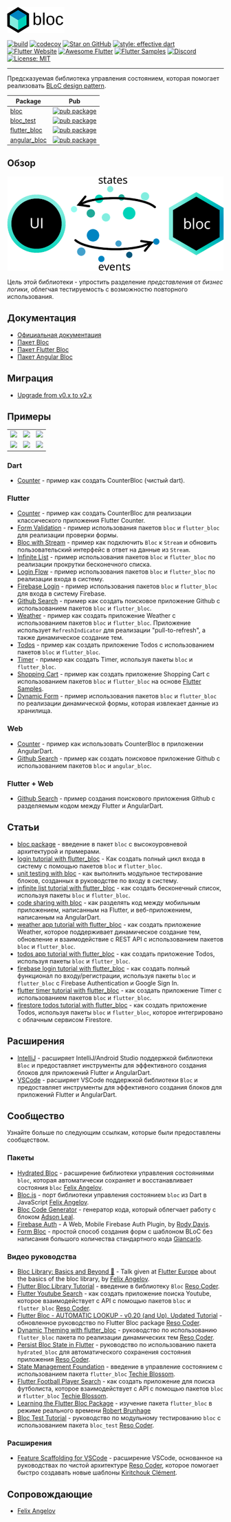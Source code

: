 <img src="https://raw.githubusercontent.com/felangel/bloc/master/docs/assets/bloc_logo_full.png" height="60" alt="Bloc" />

[![build](https://github.com/felangel/bloc/workflows/build/badge.svg)](https://github.com/felangel/bloc/actions)
[![codecov](https://codecov.io/gh/felangel/Bloc/branch/master/graph/badge.svg)](https://codecov.io/gh/felangel/bloc)
[![Star on GitHub](https://img.shields.io/github/stars/felangel/bloc.svg?style=flat&logo=github&colorB=deeppink&label=stars)](https://github.com/felangel/bloc)
[![style: effective dart](https://img.shields.io/badge/style-effective_dart-40c4ff.svg)](https://github.com/tenhobi/effective_dart)
[![Flutter Website](https://img.shields.io/badge/flutter-website-deepskyblue.svg)](https://flutter.dev/docs/development/data-and-backend/state-mgmt/options#bloc--rx)
[![Awesome Flutter](https://img.shields.io/badge/awesome-flutter-blue.svg?longCache=true)](https://github.com/Solido/awesome-flutter#standard)
[![Flutter Samples](https://img.shields.io/badge/flutter-samples-teal.svg?longCache=true)](http://fluttersamples.com)
[![Discord](https://img.shields.io/discord/649708778631200778.svg?logo=discord&color=blue)](https://discord.gg/bloc)
[![License: MIT](https://img.shields.io/badge/license-MIT-purple.svg)](https://opensource.org/licenses/MIT)

---

Предсказуемая библиотека управления состоянием, которая помогает реализовать [BLoC design pattern](https://www.didierboelens.com/2018/08/reactive-programming---streams---bloc).

| Package                                                                            | Pub                                                                                                    |
| ---------------------------------------------------------------------------------- | ------------------------------------------------------------------------------------------------------ |
| [bloc](https://github.com/felangel/bloc/tree/master/packages/bloc)                 | [![pub package](https://img.shields.io/pub/v/bloc.svg)](https://pub.dev/packages/bloc)                 |
| [bloc_test](https://github.com/felangel/bloc/tree/master/packages/bloc_test)       | [![pub package](https://img.shields.io/pub/v/bloc_test.svg)](https://pub.dev/packages/bloc_test)       |
| [flutter_bloc](https://github.com/felangel/bloc/tree/master/packages/flutter_bloc) | [![pub package](https://img.shields.io/pub/v/flutter_bloc.svg)](https://pub.dev/packages/flutter_bloc) |
| [angular_bloc](https://github.com/felangel/bloc/tree/master/packages/angular_bloc) | [![pub package](https://img.shields.io/pub/v/angular_bloc.svg)](https://pub.dev/packages/angular_bloc) |

## Обзор

<img src="https://raw.githubusercontent.com/felangel/bloc/master/docs/assets/bloc_architecture.png" alt="Bloc Architecture" />

Цель этой библиотеки - упростить разделение _представления_ от _бизнес логики_, облегчая тестируемость с возможностю повторного использования.

## Документация

- [Официальная документация](https://bloclibrary.dev)
- [Пакет Bloc](https://github.com/felangel/Bloc/tree/master/packages/bloc/README.md)
- [Пакет Flutter Bloc](https://github.com/felangel/Bloc/tree/master/packages/flutter_bloc/README.md)
- [Пакет Angular Bloc](https://github.com/felangel/Bloc/tree/master/packages/angular_bloc/README.md)

## Миграция

- [Upgrade from v0.x to v2.x ](https://dev.to/mhadaily/upgrade-to-bloc-library-v1-0-0-for-flutter-and-angular-dart-2np0)

## Примеры

<div style="text-align: center">
    <table>
        <tr>
            <td style="text-align: center">
                <a href="https://bloclibrary.dev/#/ru/fluttercountertutorial">
                    <img src="https://bloclibrary.dev/assets/gifs/flutter_counter.gif" width="200"/>
                </a>
            </td>            
            <td style="text-align: center">
                <a href="https://bloclibrary.dev/#/ru/flutterinfinitelisttutorial">
                    <img src="https://bloclibrary.dev/assets/gifs/flutter_infinite_list.gif" width="200"/>
                </a>
            </td>
            <td style="text-align: center">
                <a href="https://bloclibrary.dev/#/ru/flutterfirebaselogintutorial">
                    <img src="https://bloclibrary.dev/assets/gifs/flutter_firebase_login.gif" width="200" />
                </a>
            </td>
        </tr>
        <tr>
            <td style="text-align: center">
                <a href="https://bloclibrary.dev/#/ru/flutterangulargithubsearch">
                    <img src="https://bloclibrary.dev/assets/gifs/flutter_github_search.gif" width="200"/>
                </a>
            </td>
            <td style="text-align: center">
                <a href="https://bloclibrary.dev/#/ru/flutterweathertutorial">
                    <img src="https://bloclibrary.dev/assets/gifs/flutter_weather.gif" width="200"/>
                </a>
            </td>
            <td style="text-align: center">
                <a href="https://bloclibrary.dev/#/ru/fluttertodostutorial">
                    <img src="https://bloclibrary.dev/assets/gifs/flutter_todos.gif" width="200"/>
                </a>
            </td>
        </tr>
    </table>
</div>

### Dart

- [Counter](https://github.com/felangel/Bloc/tree/master/packages/bloc/example) - пример как создать CounterBloc (чистый dart).

### Flutter

- [Counter](https://bloclibrary.dev/#/ru/fluttercountertutorial) - пример как создать CounterBloc для реализации классического приложения Flutter Counter.
- [Form Validation](https://github.com/felangel/bloc/tree/master/examples/flutter_form_validation) - пример использования пакетов `bloc` и `flutter_bloc` для реализации проверки формы.
- [Bloc with Stream](https://github.com/felangel/bloc/tree/master/examples/flutter_bloc_with_stream) - пример как подключить `Bloc` к `Stream` и обновить пользовательский интерфейс в ответ на данные из `Stream`.
- [Infinite List](https://bloclibrary.dev/#/ru/flutterinfinitelisttutorial) - пример использования пакетов `bloc` и `flutter_bloc` по реализации прокрутки бесконечного списка.
- [Login Flow](https://bloclibrary.dev/#/ru/flutterlogintutorial) - пример использования пакетов `bloc` и `flutter_bloc` по реализации входа в систему.
- [Firebase Login](https://bloclibrary.dev/#/ru/flutterfirebaselogintutorial) - пример использования пакетов `bloc` и `flutter_bloc` для входа в систему Firebase.
- [Github Search](https://bloclibrary.dev/#/ru/flutterangulargithubsearch) - пример как создать поисковое приложение Github с использованием пакетов `bloc` и `flutter_bloc`.
- [Weather](https://bloclibrary.dev/#/ru/flutterweathertutorial) - пример как создать приложение Weather с использованием пакетов `bloc` и `flutter_bloc`. Приложение использует `RefreshIndicator` для реализации "pull-to-refresh", а также динамическое создание тем.
- [Todos](https://bloclibrary.dev/#/ru/fluttertodostutorial) - пример как создать приложение Todos с использованием пакетов `bloc` и `flutter_bloc`.
- [Timer](https://github.com/felangel/bloc/tree/master/examples/flutter_timer) - пример как создать Timer, используя пакеты `bloc` и `flutter_bloc`.
- [Shopping Cart](https://github.com/felangel/bloc/tree/master/examples/flutter_shopping_cart) - пример как создать приложение Shopping Cart с использованием пакетов `bloc` и `flutter_bloc` на основе [Flutter Samples](https://github.com/flutter/samples/tree/master/provider_shopper).
- [Dynamic Form](https://github.com/felangel/bloc/tree/master/examples/flutter_dynamic_form) - пример использования пакетов `bloc` и `flutter_bloc` по реализации динамической формы, которая извлекает данные из хранилища.

### Web

- [Counter](https://github.com/felangel/Bloc/tree/master/examples/angular_counter) - пример как использовать CounterBloc в приложении AngularDart.
- [Github Search](https://github.com/felangel/Bloc/tree/master/examples/github_search/angular_github_search) - пример как создать поисковое приложение Github с использованием пакетов `bloc` и `angular_bloc`.

### Flutter + Web

- [Github Search](https://github.com/felangel/Bloc/tree/master/examples/github_search) - пример создания поискового приложения Github с разделяемым кодом между Flutter и AngularDart.

## Статьи

- [bloc package](https://medium.com/flutter-community/flutter-bloc-package-295b53e95c5c) - введение в пакет `bloc` с высокоуровневой архитектурой и примерами.
- [login tutorial with flutter_bloc](https://medium.com/flutter-community/flutter-login-tutorial-with-flutter-bloc-ea606ef701ad) - Как создать полный цикл входа в систему с помощью пакетов `bloc` и `flutter_bloc`.
- [unit testing with bloc](https://medium.com/@felangelov/unit-testing-with-bloc-b94de9655d86) - как выполнить модульное тестирование блоков, созданных в руководстве по входу в систему.
- [infinite list tutorial with flutter_bloc](https://medium.com/flutter-community/flutter-infinite-list-tutorial-with-flutter-bloc-2fc7a272ec67) - как создать бесконечный список, используя пакеты `bloc` и `flutter_bloc`.
- [code sharing with bloc](https://medium.com/flutter-community/code-sharing-with-bloc-b867302c18ef) - как разделять код между мобильным приложением, написанным на Flutter, и веб-приложением, написанным на AngularDart.
- [weather app tutorial with flutter_bloc](https://medium.com/flutter-community/weather-app-with-flutter-bloc-e24a7253340d) - как создать приложение Weather, которое поддерживает динамическое создание тем, обновление и взаимодействие с REST API с использованием пакетов `bloc` и `flutter_bloc`.
- [todos app tutorial with flutter_bloc](https://medium.com/flutter-community/flutter-todos-tutorial-with-flutter-bloc-d9dd833f9df3) - как создать приложение Todos, используя пакеты `bloc` и `flutter_bloc`.
- [firebase login tutorial with flutter_bloc](https://medium.com/flutter-community/firebase-login-with-flutter-bloc-47455e6047b0) - как создать полный функционал по входу/регистрации, используя пакеты `bloc` и `flutter_bloc` с Firebase Authentication и Google Sign In.
- [flutter timer tutorial with flutter_bloc](https://medium.com/flutter-community/flutter-timer-with-flutter-bloc-a464e8332ceb) - как создать приложение Timer с использованием пакетов `bloc` и `flutter_bloc`.
- [firestore todos tutorial with flutter_bloc](https://medium.com/flutter-community/firestore-todos-with-flutter-bloc-7b2d5fadcc80) - как создать приложение Todos, используя пакеты `bloc` и `flutter_bloc`, которое интегрировано с облачным сервисом Firestore.

## Расширения

- [IntelliJ](https://plugins.jetbrains.com/plugin/12129-bloc-code-generator) - расширяет IntelliJ/Android Studio поддержкой библиотеки `Bloc` и предоставляет инструменты для эффективного создания блоков для приложений Flutter и AngularDart.
- [VSCode](https://marketplace.visualstudio.com/items?itemName=FelixAngelov.bloc#overview) - расширяет VSCode поддержкой библиотеки `Bloc` и предоставляет инструменты для эффективного создания блоков для приложений Flutter и AngularDart.

## Сообщество

Узнайте больше по следующим ссылкам, которые были предоставлены сообществом.

### Пакеты

- [Hydrated Bloc](https://pub.dev/packages/hydrated_bloc) - расширение библиотеки управления состояниями `bloc`, которая автоматически сохраняет и восстанавливает состояния `bloc` [Felix Angelov](https://github.com/felangel).
- [Bloc.js](https://github.com/felangel/bloc.js) - порт библиотеки управления состоянием `bloc` из Dart в JavaScript [Felix Angelov](https://github.com/felangel).
- [Bloc Code Generator](https://pub.dev/packages/bloc_code_generator) - генератор кода, который облегчает работу с блоком [Adson Leal](https://github.com/adsonpleal).
- [Firebase Auth](https://pub.dev/packages/fb_auth) - A Web, Mobile Firebase Auth Plugin, by [Rody Davis](https://github.com/AppleEducate).
- [Form Bloc](https://pub.dev/packages/form_bloc) - простой способ создания форм с шаблоном BLoC без написания большого количества стандартного кода [Giancarlo](https://github.com/GiancarloCode).

### Видео руководства

- [Bloc Library: Basics and Beyond 🚀](https://youtu.be/knMvKPKBzGE) - Talk given at [Flutter Europe](https://fluttereurope.dev) about the basics of the bloc library, by [Felix Angelov](https://github.com/felangel).
- [Flutter Bloc Library Tutorial](https://www.youtube.com/watch?v=hTExlt1nJZI) - введение в библиотеку `Bloc` [Reso Coder](https://resocoder.com).
- [Flutter Youtube Search](https://www.youtube.com/watch?v=BJY8nuYUM7M) - как создать приложение поиска Youtube, которое взаимодействует с API с помощью пакетов `bloc` и `flutter_bloc` [Reso Coder](https://resocoder.com).
- [Flutter Bloc - AUTOMATIC LOOKUP - v0.20 (and Up), Updated Tutorial](https://www.youtube.com/watch?v=_vOpPuVfmiU) - обновленное руководство по Flutter Bloc package [Reso Coder](https://resocoder.com).
- [Dynamic Theming with flutter_bloc](https://www.youtube.com/watch?v=YYbhkg-W8Mg) - руководство по использованию `flutter_bloc` пакета по реализации динамических тем [Reso Coder](https://resocoder.com).
- [Persist Bloc State in Flutter](https://www.youtube.com/watch?v=vSOpZd_FFEY) - руководство по использованию пакета `hydrated_bloc` для автоматического сохранения состояния приложения [Reso Coder](https://resocoder.com).
- [State Management Foundation](https://www.youtube.com/watch?v=S2KmxzgsTwk&t=731s) - введение в управление состоянием с использованием пакета `flutter_bloc` [Techie Blossom](https://techieblossom.com).
- [Flutter Football Player Search](https://www.youtube.com/watch?v=S2KmxzgsTwk) - как создать приложение для поиска футболиста, которое взаимодействует с API с помощью пакетов `bloc` и `flutter_bloc` [Techie Blossom](https://techieblossom.com).
- [Learning the Flutter Bloc Package](https://www.youtube.com/watch?v=eAiCPl3yk9A&t=1s) - изучение пакета `flutter_bloc` в режиме реального времени [Robert Brunhage](https://www.youtube.com/channel/UCSLIg5O0JiYO1i2nD4RclaQ)
- [Bloc Test Tutorial](https://www.youtube.com/watch?v=S6jFBiiP0Mc) - руководство по модульному тестированию `bloc` с использованием пакета `bloc_test` [Reso Coder](https://resocoder.com).

### Расширения

- [Feature Scaffolding for VSCode](https://marketplace.visualstudio.com/items?itemName=KiritchoukC.flutter-clean-architecture) - расширение VSCode, основанное на руководствах по чистой архитектуре [Reso Coder](https://resocoder.com), которое помогает быстро создавать новые шаблоны [Kiritchouk Clément](https://github.com/KiritchoukC).

## Сопровождающие

- [Felix Angelov](https://github.com/felangel)
